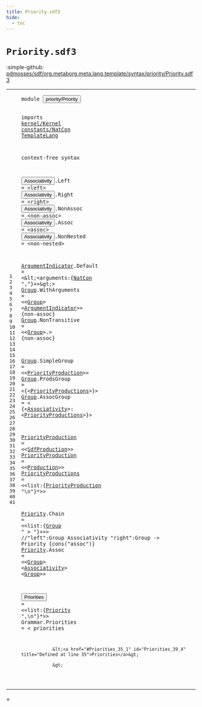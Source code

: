 ```yaml
---
title: Priority.sdf3
hide:
  - toc
---
```


# `Priority.sdf3`

:simple-github: [pdmosses/sdf/org.metaborg.meta.lang.template/syntax/priority/Priority.sdf3]

[pdmosses/sdf/org.metaborg.meta.lang.template/syntax/priority/Priority.sdf3]: https://github.com/pdmosses/sdf/blob/master/org.metaborg.meta.lang.template/syntax/priority/Priority.sdf3 "The source file on GitHub"

<div class="sdf3"><table class="highlighttable"><tbody><tr><td class="linenos"><div class="linenodiv"><pre><span></span>1
2
3
4
5
6
7
8
9
10
11
12
13
14
15
16
17
18
19
20
21
22
23
24
25
26
27
28
29
30
31
32
33
34
35
36
37
38
39
40
41
</pre></div></td>
<td class="code"><pre><code><span class="keyword">module</span> <button class="modal-open" id="priority/Priority_1_8" title="Multi-file references" data-urls="../../TemplateLang.sdf3/#priority/Priority_11_3 line 11; ../../kernel/Kernel.sdf3/#priority/Priority_7_9 line 7; ../../sdf2-core/Sdf2-Syntax.sdf3/#priority/Priority_8_9 line 8; ../../sdf2-core/Sdf2.sdf3/#priority/Priority_8_3 line 8">priority/Priority</button>

<span class="keyword">imports</span> <a href="../../kernel/Kernel.sdf3/#kernel/Kernel_1_8" id="kernel/Kernel_3_9" title="Defined at ../../kernel/Kernel.sdf3 line 1">kernel/Kernel</a> <a href="../../constants/NatCon.sdf3/#constants/NatCon_1_8" id="constants/NatCon_3_23" title="Defined at ../../constants/NatCon.sdf3 line 1">constants/NatCon</a> <a href="../../TemplateLang.sdf3/#TemplateLang_1_8" id="TemplateLang_3_40" title="Defined at ../../TemplateLang.sdf3 line 1">TemplateLang</a>
 
<span class="keyword">context-free syntax</span>

<button class="modal-open" id="Associativity_7_1" title="Multi-file references" data-urls="#Associativity_22_4 line 22, 33; ../../TemplateLang.sdf3/#Associativity_46_4 line 46; ../../kernel/Kernel.sdf3/#Associativity_32_21 line 32; ../../sdf2-core/Sdf2.sdf3/#Associativity_61_15 line 61, 62">Associativity</button>.<span class="cons_Constructor"><span id="Left_7_15" title="Not referenced">Left</span></span> = &lt;<span class="cons_String">left</span>&gt;
<button class="modal-open" id="Associativity_8_1" title="Multi-file references" data-urls="#Associativity_22_4 line 22, 33; ../../TemplateLang.sdf3/#Associativity_46_4 line 46; ../../kernel/Kernel.sdf3/#Associativity_32_21 line 32; ../../sdf2-core/Sdf2.sdf3/#Associativity_61_15 line 61, 62">Associativity</button>.<span class="cons_Constructor"><span id="Right_8_15" title="Not referenced">Right</span></span> = &lt;<span class="cons_String">right</span>&gt;
<button class="modal-open" id="Associativity_9_1" title="Multi-file references" data-urls="#Associativity_22_4 line 22, 33; ../../TemplateLang.sdf3/#Associativity_46_4 line 46; ../../kernel/Kernel.sdf3/#Associativity_32_21 line 32; ../../sdf2-core/Sdf2.sdf3/#Associativity_61_15 line 61, 62">Associativity</button>.<span class="cons_Constructor"><span id="NonAssoc_9_15" title="Not referenced">NonAssoc</span></span> = &lt;<span class="cons_String">non-assoc</span>&gt;
<button class="modal-open" id="Associativity_10_1" title="Multi-file references" data-urls="#Associativity_22_4 line 22, 33; ../../TemplateLang.sdf3/#Associativity_46_4 line 46; ../../kernel/Kernel.sdf3/#Associativity_32_21 line 32; ../../sdf2-core/Sdf2.sdf3/#Associativity_61_15 line 61, 62">Associativity</button>.<span class="cons_Constructor"><span id="Assoc_10_15" title="Not referenced">Assoc</span></span> = &lt;<span class="cons_String">assoc</span>&gt;
<button class="modal-open" id="Associativity_11_1" title="Multi-file references" data-urls="#Associativity_22_4 line 22, 33; ../../TemplateLang.sdf3/#Associativity_46_4 line 46; ../../kernel/Kernel.sdf3/#Associativity_32_21 line 32; ../../sdf2-core/Sdf2.sdf3/#Associativity_61_15 line 61, 62">Associativity</button>.<span class="cons_Constructor"><span id="NonNested_11_15" title="Not referenced">NonNested</span></span> = &lt;<span class="cons_String">non-nested</span>&gt;



<a href="#ArgumentIndicator_16_33" id="ArgumentIndicator_15_1" title="Referenced at line 16">ArgumentIndicator</a>.<span class="cons_Constructor"><span id="Default_15_19" title="Not referenced">Default</span></span> = &lt;\&lt;&lt;<span class="cons_Unquoted"><span id="arguments_15_33" title="Not referenced">arguments</span></span>:{<a href="../../constants/NatCon.sdf3/#NatCon_5_2" id="NatCon_15_44" title="Defined at ../../constants/NatCon.sdf3 line 5">NatCon</a> <span class="cons_Lit">","</span>}+&gt;\&gt;&gt;
<a href="#Group_16_25" id="Group_16_1" title="Referenced at line 16, 17, 31, 33">Group</a>.<span class="cons_Constructor"><span id="WithArguments_16_7" title="Not referenced">WithArguments</span></span> = &lt;&lt;<a href="#Group_16_1" id="Group_16_25" title="Defined at line 16, 17, 19, 20, 21">Group</a>&gt; &lt;<a href="#ArgumentIndicator_15_1" id="ArgumentIndicator_16_33" title="Defined at line 15">ArgumentIndicator</a>&gt;&gt; {<span class="keyword">non-assoc</span>}
<a href="#Group_16_25" id="Group_17_1" title="Referenced at line 16, 17, 31, 33">Group</a>.<span class="cons_Constructor"><span id="NonTransitive_17_7" title="Not referenced">NonTransitive</span></span> = &lt;&lt;<a href="#Group_16_1" id="Group_17_25" title="Defined at line 16, 17, 19, 20, 21">Group</a>&gt;<span class="cons_String">.</span>&gt; {<span class="keyword">non-assoc</span>}

<a href="#Group_16_25" id="Group_19_1" title="Referenced at line 16, 17, 31, 33">Group</a>.<span class="cons_Constructor"><span id="SimpleGroup_19_7" title="Not referenced">SimpleGroup</span></span> = &lt;&lt;<a href="#PriorityProduction_26_1" id="PriorityProduction_19_23" title="Defined at line 26, 27">PriorityProduction</a>&gt;&gt;
<a href="#Group_16_25" id="Group_20_1" title="Referenced at line 16, 17, 31, 33">Group</a>.<span class="cons_Constructor"><span id="ProdsGroup_20_7" title="Not referenced">ProdsGroup</span></span> = &lt;<span class="cons_String">{</span>&lt;<a href="#PriorityProductions_28_1" id="PriorityProductions_20_23" title="Defined at line 28">PriorityProductions</a>&gt;<span class="cons_String">}</span>&gt;
<a href="#Group_16_25" id="Group_21_1" title="Referenced at line 16, 17, 31, 33">Group</a>.<span class="cons_Constructor"><span id="AssocGroup_21_7" title="Not referenced">AssocGroup</span></span> = &lt;
        <span class="cons_String">{</span>&lt;<a href="#Associativity_7_1" id="Associativity_22_4" title="Defined at line 7, 8, 9, 10, 11">Associativity</a>&gt;<span class="cons_String">:</span> 
                &lt;<a href="#PriorityProductions_28_1" id="PriorityProductions_23_4" title="Defined at line 28">PriorityProductions</a>&gt;<span class="cons_String">}</span>&gt; 


<a href="#PriorityProduction_19_23" id="PriorityProduction_26_1" title="Referenced at line 19, 28">PriorityProduction</a> = &lt;&lt;<a href="../../TemplateLang.sdf3/#SdfProduction_85_1" id="SdfProduction_26_24" title="Defined at ../../TemplateLang.sdf3 line 85, 86">SdfProduction</a>&gt;&gt;
<a href="#PriorityProduction_19_23" id="PriorityProduction_27_1" title="Referenced at line 19, 28">PriorityProduction</a> = &lt;&lt;<a href="../../kernel/Kernel.sdf3/#Production_50_1" id="Production_27_24" title="Defined at ../../kernel/Kernel.sdf3 line 50">Production</a>&gt;&gt;
<a href="#PriorityProductions_20_23" id="PriorityProductions_28_1" title="Referenced at line 20, 23">PriorityProductions</a> = &lt;&lt;<span class="cons_Unquoted"><span id="list_28_25" title="Not referenced">list</span></span>:{<a href="#PriorityProduction_26_1" id="PriorityProduction_28_31" title="Defined at line 26, 27">PriorityProduction</a> <span class="cons_Lit">"\n"</span>}*&gt;&gt;


<a href="#Priority_35_22" id="Priority_31_1" title="Referenced at line 35">Priority</a>.<span class="cons_Constructor"><span id="Chain_31_10" title="Not referenced">Chain</span></span> = &lt;&lt;<span class="cons_Unquoted"><span id="list_31_20" title="Not referenced">list</span></span>:{<a href="#Group_16_1" id="Group_31_26" title="Defined at line 16, 17, 19, 20, 21">Group</a> <span class="cons_Lit">" &gt; "</span>}+&gt;&gt;
<span class="layout">//"left":Group Associativity "right":Group             -&gt; Priority  {cons("assoc")}</span>
<a href="#Priority_35_22" id="Priority_33_1" title="Referenced at line 35">Priority</a>.<span class="cons_Constructor"><span id="Assoc_33_10" title="Not referenced">Assoc</span></span> = &lt;&lt;<a href="#Group_16_1" id="Group_33_20" title="Defined at line 16, 17, 19, 20, 21">Group</a>&gt; &lt;<a href="#Associativity_7_1" id="Associativity_33_28" title="Defined at line 7, 8, 9, 10, 11">Associativity</a>&gt; &lt;<a href="#Group_16_1" id="Group_33_44" title="Defined at line 16, 17, 19, 20, 21">Group</a>&gt;&gt;

<button class="modal-open" id="Priorities_35_1" title="Multi-file references" data-urls="#Priorities_39_4 line 39; ../../sdf2-core/Sdf2-Syntax.sdf3/#Priorities_26_4 line 26, 33">Priorities</button> = &lt;&lt;<span class="cons_Unquoted"><span id="list_35_16" title="Not referenced">list</span></span>:{<a href="#Priority_31_1" id="Priority_35_22" title="Defined at line 31, 33">Priority</a> <span class="cons_Lit">",\n"</span>}*&gt;&gt;
<span id="Grammar_36_1" title="Not referenced">Grammar</span>.<span class="cons_Constructor"><span id="Priorities_36_9" title="Not referenced">Priorities</span></span> = &lt;
        <span class="cons_String">priorities</span> 

                &lt;<a href="#Priorities_35_1" id="Priorities_39_4" title="Defined at line 35">Priorities</a>&gt;
                
                &gt;
</code></pre></td></tr></tbody></table></div>

<div id="modal">
  <div id="modal-content">
    <span id="modal-close">&times;</span>
    <h2 id="modal-h2"></h2>
    <p  id="modal-p"></p>
    <ul id="modal-ul"></ul>
  </div>
</div>
